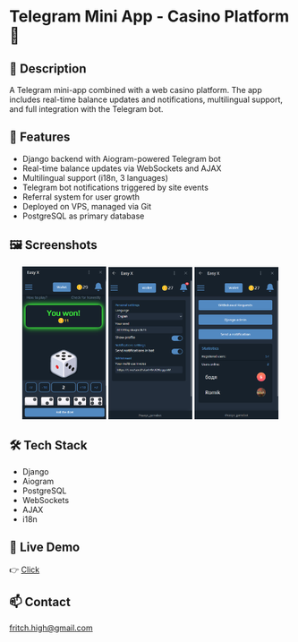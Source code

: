 # Telegram Mini App - Casino Platform 🎰

## 📌 Description
A Telegram mini-app combined with a web casino platform. The app includes real-time balance updates and notifications, multilingual support, and full integration with the Telegram bot.

## 🚀 Features
- Django backend with Aiogram-powered Telegram bot
- Real-time balance updates via WebSockets and AJAX
- Multilingual support (i18n, 3 languages)
- Telegram bot notifications triggered by site events
- Referral system for user growth
- Deployed on VPS, managed via Git
- PostgreSQL as primary database

## 🖼️ Screenshots
<p align="center">
  <img src="screenshots/home.png" alt="Home Page" width="150"/>
  <img src="screenshots/settings.png" alt="Balance Update" width="150"/>
  <img src="screenshots/admin-panel.png" alt="Balance Update" width="150"/>
</p>


## 🛠️ Tech Stack
- Django
- Aiogram
- PostgreSQL
- WebSockets
- AJAX
- i18n

## 📎 Live Demo
👉 [Click](https://t.me/easyx_gamebot/app?startapp=c6ecd1ae)

## 📫 Contact
fritch.high@gmail.com

